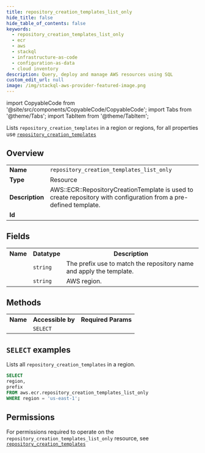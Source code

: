 ```yaml
---
title: repository_creation_templates_list_only
hide_title: false
hide_table_of_contents: false
keywords:
  - repository_creation_templates_list_only
  - ecr
  - aws
  - stackql
  - infrastructure-as-code
  - configuration-as-data
  - cloud inventory
description: Query, deploy and manage AWS resources using SQL
custom_edit_url: null
image: /img/stackql-aws-provider-featured-image.png
---
```


import CopyableCode from '@site/src/components/CopyableCode/CopyableCode';
import Tabs from '@theme/Tabs';
import TabItem from '@theme/TabItem';

Lists <code>repository_creation_templates</code> in a region or regions, for all properties use <a href="/services/serviceName/repository_creation_templates/"><code>repository_creation_templates</code></a>

## Overview
<table>
<tbody>
<tr><td><b>Name</b></td><td><code>repository_creation_templates_list_only</code></td></tr>
<tr><td><b>Type</b></td><td>Resource</td></tr>
<tr><td><b>Description</b></td><td>AWS::ECR::RepositoryCreationTemplate is used to create repository with configuration from a pre-defined template.</td></tr>
<tr><td><b>Id</b></td><td><CopyableCode code="aws.ecr.repository_creation_templates_list_only" /></td></tr>
</tbody>
</table>

## Fields
<table>
<tbody>
<tr><th>Name</th><th>Datatype</th><th>Description</th></tr><tr><td><CopyableCode code="prefix" /></td><td><code>string</code></td><td>The prefix use to match the repository name and apply the template.</td></tr>
<tr><td><CopyableCode code="region" /></td><td><code>string</code></td><td>AWS region.</td></tr>
</tbody>
</table>

## Methods

<table>
<tbody>
  <tr>
    <th>Name</th>
    <th>Accessible by</th>
    <th>Required Params</th>
  </tr>
  <tr>
    <td><CopyableCode code="list_resources" /></td>
    <td><code>SELECT</code></td>
    <td><CopyableCode code="region" /></td>
  </tr>
</tbody>
</table>

## `SELECT` examples
Lists all <code>repository_creation_templates</code> in a region.
```sql
SELECT
region,
prefix
FROM aws.ecr.repository_creation_templates_list_only
WHERE region = 'us-east-1';
```


## Permissions

For permissions required to operate on the <code>repository_creation_templates_list_only</code> resource, see <a href="/services/ecr/repository_creation_templates/#permissions"><code>repository_creation_templates</code></a>

